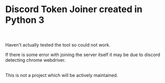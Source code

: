 # Discord Token Joiner created in Python 3<br><br>

Haven't actually tested the tool so could not work.<br>

If there is some error with joining the server itself it may be due to discord detecting chrome webdriver.<br><br>

This is not a project which will be actively maintained.
